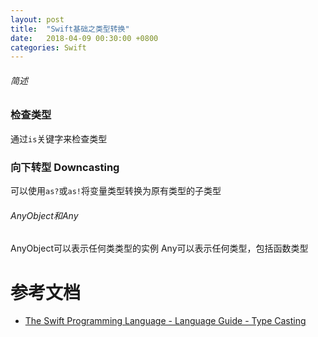 ```yaml
---
layout: post
title:  "Swift基础之类型转换"
date:   2018-04-09 00:30:00 +0800
categories: Swift
---
```

###### 简述

### 检查类型
通过`is`关键字来检查类型

### 向下转型 Downcasting
可以使用`as?`或`as!`将变量类型转换为原有类型的子类型

###### AnyObject和Any
AnyObject可以表示任何类类型的实例
Any可以表示任何类型，包括函数类型

# 参考文档
- [The Swift Programming Language - Language Guide - Type Casting][swift-type-casting]

[swift-type-casting]: https://developer.apple.com/library/content/documentation/Swift/Conceptual/Swift_Programming_Language/TypeCasting.html
